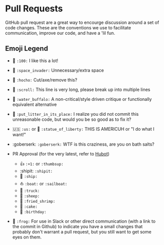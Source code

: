 # Pull Requests

GitHub pull request are a great way to encourge discussion around a set of code changes. These are the conventions we use to facilitate communication, improve our code, and have a 'lil fun.

## Emoji Legend

- :100: `:100:` I like this a lot!
- :space_invader: `:space_invader:` Unnecessary/extra space
- :hocho: `:hocho:` Cut/axe/remove this?
- :scroll: `:scroll:` This line is very long, please break up into multiple lines
- :water_buffalo: `:water_buffalo:` A non-critical/style driven critique or functionally equivalent alternative
- :put_litter_in_its_place: `:put_litter_in_its_place:` I realize you did not commit this unreasonable code, but would you be so good as to fix it?
- :us: `:us:` or :statue_of_liberty: `:statue_of_liberty:` THIS IS AMERICUH or "I do what I want!"
- :goberserk: `:goberserk:` WTF is this craziness, are you on bath salts?
- PR Approval (for the very latest, refer to [Hubot](https://github.com/foraker/hubot/blob/master/scripts/unapproved-pull-requests.coffee#L24))
  - :+1: `:+1:` or `:thumbsup:`
  - :shipit: `:shipit:`
  - :ship: `:ship:`
  - :boat: `:boat:` or `:sailboat:`
  - :truck: `:truck:`
  - :sheep: `:sheep:`
  - :fried_shrimp: `:fried_shrimp:`
  - :cake: `:cake:`
  - :birthday: `:birthday:`
  

- :frog: `:frog:` For use in Slack or other direct communication (with a link to the commit in Github) to indicate you have a small changes that probably don't warrant a pull request, but you still want to get some eyes on them. 
